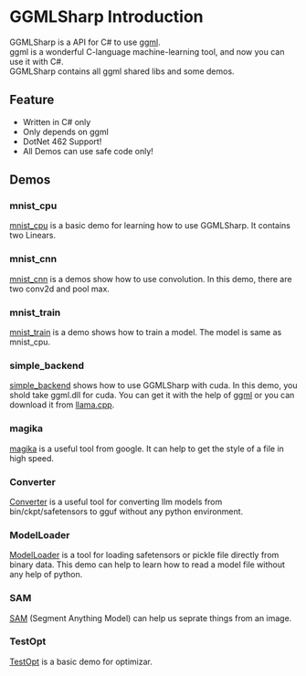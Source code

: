 # GGMLSharp Introduction

GGMLSharp is a API for C# to use [ggml](https://github.com/ggerganov/ggml).</br>
ggml is a wonderful C-language machine-learning tool, and now you can use it with C#.</br>
GGMLSharp contains all ggml shared libs and some demos. 

## Feature

- Written in C# only
- Only depends on ggml
- DotNet 462 Support!
- All Demos can use safe code only!

## Demos

### mnist_cpu

  [mnist_cpu](./Demos/MNIST_CPU/) is a basic demo for learning how to use GGMLSharp. It contains two Linears.

### mnist_cnn

  [mnist_cnn](./Demos/MNIST_CNN/) is a demos show how to use convolution. In this demo, there are two conv2d and pool max.

### mnist_train

  [mnist_train](./Demos/MNIST_Train/) is a demo shows how to train a model. The model is same as mnist_cpu.

### simple_backend

  [simple_backend](./Demos/SimpleBackend/) shows how to use GGMLSharp with cuda. In this demo, you shold take ggml.dll for cuda. You can get it with the help of [ggml](https://github.com/ggerganov/ggml) or you can download it from [llama.cpp](https://github.com/ggerganov/llama.cpp/releases).

### magika

[magika](./Demos/Magika/) is a useful tool from google. It can help to get the style of a file in high speed.

### Converter

[Converter](./Demos/Converter/) is a useful tool for converting llm models from bin/ckpt/safetensors to gguf without any python environment. 

### ModelLoader

[ModelLoader](./Demos/ModelLoader/) is a tool for loading safetensors or pickle file directly from binary data. This demo can help to learn how to read a model file without any help of python.

### SAM

[SAM](./Demos/SAM/) (Segment Anything Model) can help us seprate things from an image.

### TestOpt

[TestOpt](./Demos/TestOpt/) is a basic demo for optimizar.
